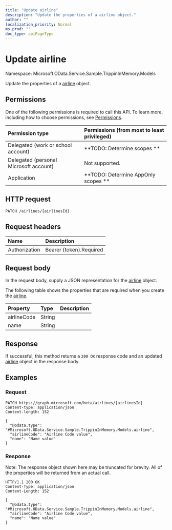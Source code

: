 ```yaml
---
title: "Update airline"
description: "Update the properties of a airline object."
author: ""
localization_priority: Normal
ms.prod: ""
doc_type: apiPageType
---
```


# Update airline

Namespace: Microsoft.OData.Service.Sample.TrippinInMemory.Models

Update the properties of a [airline](../resources/microsoft.odata.service.sample.trippininmemory.models-airline.md) object.

## Permissions
One of the following permissions is required to call this API. To learn more, including how to choose permissions, see [Permissions](/concepts/permissions-reference.md).

|Permission type|Permissions (from most to least privileged)|
|:---|:---|
|Delegated (work or school account)|**TODO: Determine scopes **|
|Delegated (personal Microsoft account)|Not supported.|
|Application|**TODO: Determine AppOnly scopes **|

## HTTP request
<!-- {
  "blockType": "ignored"
}
-->
``` http
PATCH /airlines/{airlinesId}
```

## Request headers
|Name|Description|
|:---|:---|
|Authorization|Bearer {token}.Required|

## Request body
In the request body, supply a JSON representation for the [airline](../resources/microsoft.odata.service.sample.trippininmemory.models-airline.md) object.

The following table shows the properties that are required when you create the [airline](../resources/microsoft.odata.service.sample.trippininmemory.models-airline.md).

|Property|Type|Description|
|:---|:---|:---|
|airlineCode|String||
|name|String||



## Response
If successful, this method returns a `200 OK` response code and an updated [airline](../resources/microsoft.odata.service.sample.trippininmemory.models-airline.md) object in the response body.

## Examples

### Request
<!-- {
  "blockType": "request",
  "name": "update_airline"
}
-->
``` http
PATCH https://graph.microsoft.com/beta/airlines/{airlinesId}
Content-type: application/json
Content-length: 152

{
  "@odata.type": "#Microsoft.OData.Service.Sample.TrippinInMemory.Models.airline",
  "airlineCode": "Airline Code value",
  "name": "Name value"
}
```

### Response
Note: The response object shown here may be truncated for brevity. All of the properties will be returned from an actual call.
<!-- {
  "blockType": "response",
  "truncated": true
}
-->
``` http
HTTP/1.1 200 OK
Content-Type: application/json
Content-Length: 152

{
  "@odata.type": "#Microsoft.OData.Service.Sample.TrippinInMemory.Models.airline",
  "airlineCode": "Airline Code value",
  "name": "Name value"
}
```

